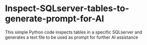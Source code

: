 # Inspect-SQLserver-tables-to-generate-prompt-for-AI
This simple Python code inspects tables in a specific SQLserver and generates a text file to be used as prompt for further AI assistance
